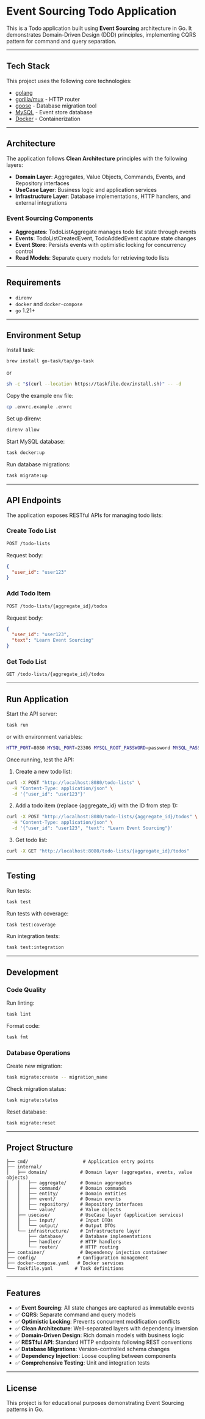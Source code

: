# Event Sourcing Todo Application

This is a Todo application built using **Event Sourcing** architecture in Go.
It demonstrates Domain-Driven Design (DDD) principles, implementing CQRS pattern for command and query separation.

---

## Tech Stack

This project uses the following core technologies:
- [golang](https://go.dev/)
- [gorilla/mux](https://github.com/gorilla/mux) - HTTP router
- [goose](https://github.com/pressly/goose) - Database migration tool
- [MySQL](https://www.mysql.com/) - Event store database
- [Docker](https://www.docker.com/) - Containerization

---

## Architecture

The application follows **Clean Architecture** principles with the following layers:

- **Domain Layer**: Aggregates, Value Objects, Commands, Events, and Repository interfaces
- **UseCase Layer**: Business logic and application services
- **Infrastructure Layer**: Database implementations, HTTP handlers, and external integrations

### Event Sourcing Components

- **Aggregates**: TodoListAggregate manages todo list state through events
- **Events**: TodoListCreatedEvent, TodoAddedEvent capture state changes
- **Event Store**: Persists events with optimistic locking for concurrency control
- **Read Models**: Separate query models for retrieving todo lists

---

## Requirements

- `direnv`
- `docker` and `docker-compose`
- `go` 1.21+

---

## Environment Setup

Install task:
```bash
brew install go-task/tap/go-task
```
or
```bash
sh -c "$(curl --location https://taskfile.dev/install.sh)" -- -d
```

Copy the example env file:
```bash
cp .envrc.example .envrc
```

Set up direnv:
```bash
direnv allow
```

Start MySQL database:
```bash
task docker:up
```

Run database migrations:
```bash
task migrate:up
```

---

## API Endpoints

The application exposes RESTful APIs for managing todo lists:

### Create Todo List
```bash
POST /todo-lists
```
Request body:
```json
{
  "user_id": "user123"
}
```

### Add Todo Item
```bash
POST /todo-lists/{aggregate_id}/todos
```
Request body:
```json
{
  "user_id": "user123",
  "text": "Learn Event Sourcing"
}
```

### Get Todo List
```bash
GET /todo-lists/{aggregate_id}/todos
```

---

## Run Application

Start the API server:
```bash
task run
```
or with environment variables:
```bash
HTTP_PORT=8080 MYSQL_PORT=23306 MYSQL_ROOT_PASSWORD=password MYSQL_PASSWORD=test MYSQL_DATABASE=event MYSQL_USER=test MYSQL_HOST=127.0.0.1 go run main.go
```

Once running, test the API:

1. Create a new todo list:
```bash
curl -X POST "http://localhost:8080/todo-lists" \
  -H "Content-Type: application/json" \
  -d '{"user_id": "user123"}'
```

2. Add a todo item (replace {aggregate_id} with the ID from step 1):
```bash
curl -X POST "http://localhost:8080/todo-lists/{aggregate_id}/todos" \
  -H "Content-Type: application/json" \
  -d '{"user_id": "user123", "text": "Learn Event Sourcing"}'
```

3. Get todo list:
```bash
curl -X GET "http://localhost:8080/todo-lists/{aggregate_id}/todos"
```

---

## Testing

Run tests:
```bash
task test
```

Run tests with coverage:
```bash
task test:coverage
```

Run integration tests:
```bash
task test:integration
```

---

## Development

### Code Quality

Run linting:
```bash
task lint
```

Format code:
```bash
task fmt
```

### Database Operations

Create new migration:
```bash
task migrate:create -- migration_name
```

Check migration status:
```bash
task migrate:status
```

Reset database:
```bash
task migrate:reset
```

---

## Project Structure

```
├── cmd/                    # Application entry points
├── internal/
│   ├── domain/            # Domain layer (aggregates, events, value objects)
│   │   ├── aggregate/     # Domain aggregates
│   │   ├── command/       # Domain commands
│   │   ├── entity/        # Domain entities
│   │   ├── event/         # Domain events
│   │   ├── repository/    # Repository interfaces
│   │   └── value/         # Value objects
│   ├── usecase/           # UseCase layer (application services)
│   │   ├── input/         # Input DTOs
│   │   └── output/        # Output DTOs
│   └── infrastructure/    # Infrastructure layer
│       ├── database/      # Database implementations
│       ├── handler/       # HTTP handlers
│       └── router/        # HTTP routing
├── container/             # Dependency injection container
├── config/               # Configuration management
├── docker-compose.yaml   # Docker services
└── Taskfile.yaml        # Task definitions
```

---

## Features

- ✅ **Event Sourcing**: All state changes are captured as immutable events
- ✅ **CQRS**: Separate command and query models
- ✅ **Optimistic Locking**: Prevents concurrent modification conflicts
- ✅ **Clean Architecture**: Well-separated layers with dependency inversion
- ✅ **Domain-Driven Design**: Rich domain models with business logic
- ✅ **RESTful API**: Standard HTTP endpoints following REST conventions
- ✅ **Database Migrations**: Version-controlled schema changes
- ✅ **Dependency Injection**: Loose coupling between components
- ✅ **Comprehensive Testing**: Unit and integration tests

---

## License

This project is for educational purposes demonstrating Event Sourcing patterns in Go.